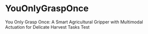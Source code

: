 # YouOnlyGraspOnce
You Only Grasp Once: A Smart Agricultural Gripper with Multimodal Actuation for Delicate Harvest Tasks
Test
